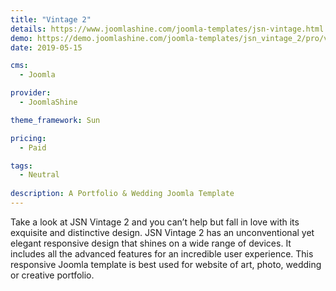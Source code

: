 ```yaml
---
title: "Vintage 2"
details: https://www.joomlashine.com/joomla-templates/jsn-vintage.html
demo: https://demo.joomlashine.com/joomla-templates/jsn_vintage_2/pro/vintage/
date: 2019-05-15

cms: 
  - Joomla

provider: 
  - JoomlaShine

theme_framework: Sun

pricing:
  - Paid

tags:
  - Neutral
  
description: A Portfolio & Wedding Joomla Template
---
```


Take a look at JSN Vintage 2 and you can’t help but fall in love with its exquisite and distinctive design. JSN Vintage 2 has an unconventional yet elegant responsive design that shines on a wide range of devices. It includes all the advanced features for an incredible user experience. This responsive Joomla template is best used for website of art, photo, wedding or creative portfolio.